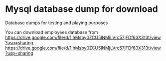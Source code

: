 # Mysql database dump for download
Database dumps for testing and playing purposes

You can download employees database from https://drive.google.com/file/d/1IhMsby0ZCU5lNMjLVrc57jFDf63X313t/view?usp=sharing
https://drive.google.com/file/d/1IhMsby0ZCU5lNMjLVrc57jFDf63X313t/view?usp=sharing
